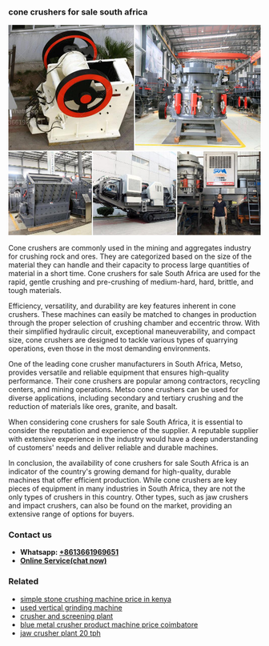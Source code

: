 <h3>cone crushers for sale south africa</h3><img src='1706755610.jpg' alt=''><p>Cone crushers are commonly used in the mining and aggregates industry for crushing rock and ores. They are categorized based on the size of the material they can handle and their capacity to process large quantities of material in a short time. Cone crushers for sale South Africa are used for the rapid, gentle crushing and pre-crushing of medium-hard, hard, brittle, and tough materials.</p><p>Efficiency, versatility, and durability are key features inherent in cone crushers. These machines can easily be matched to changes in production through the proper selection of crushing chamber and eccentric throw. With their simplified hydraulic circuit, exceptional maneuverability, and compact size, cone crushers are designed to tackle various types of quarrying operations, even those in the most demanding environments.</p><p>One of the leading cone crusher manufacturers in South Africa, Metso, provides versatile and reliable equipment that ensures high-quality performance. Their cone crushers are popular among contractors, recycling centers, and mining operations. Metso cone crushers can be used for diverse applications, including secondary and tertiary crushing and the reduction of materials like ores, granite, and basalt.</p><p>When considering cone crushers for sale South Africa, it is essential to consider the reputation and experience of the supplier. A reputable supplier with extensive experience in the industry would have a deep understanding of customers' needs and deliver reliable and durable machines.</p><p>In conclusion, the availability of cone crushers for sale South Africa is an indicator of the country's growing demand for high-quality, durable machines that offer efficient production. While cone crushers are key pieces of equipment in many industries in South Africa, they are not the only types of crushers in this country. Other types, such as jaw crushers and impact crushers, can also be found on the market, providing an extensive range of options for buyers.</p><h3>Contact us</h3><ul><li><strong>Whatsapp:&nbsp;<a href="https://wa.me/8613661969651">+8613661969651</a></strong></li><li><a href="https://swt.shibang-china.com/?git&amp;zhl&amp;cone crushers for sale south africa"><strong>Online Service(chat now)</strong></a></li></ul><h3>Related</h3><ul><li><a href='simple stone crushing machine price in kenya.md'>simple stone crushing machine price in kenya</a></li><li><a href='used vertical grinding machine.md'>used vertical grinding machine</a></li><li><a href='crusher and screening plant.md'>crusher and screening plant</a></li><li><a href='blue metal crusher product machine price coimbatore.md'>blue metal crusher product machine price coimbatore</a></li><li><a href='jaw crusher plant 20 tph.md'>jaw crusher plant 20 tph</a></li></ul>